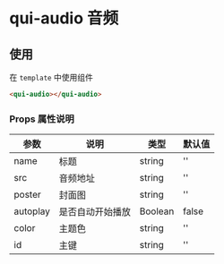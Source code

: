 # qui-audio 音频

## 使用

在 `template` 中使用组件

```html
<qui-audio></qui-audio>
```

### Props 属性说明

| 参数 | 说明 | 类型 | 默认值 |
| ---- | ---- | ---- | ---- |
| name | 标题 | string | '' |
| src | 音频地址 | string| ''|
| poster | 封面图 | string| ''|
| autoplay | 是否自动开始播放 | Boolean| false|
| color | 主题色 | string| ''|
| id | 主键 | string| ''|